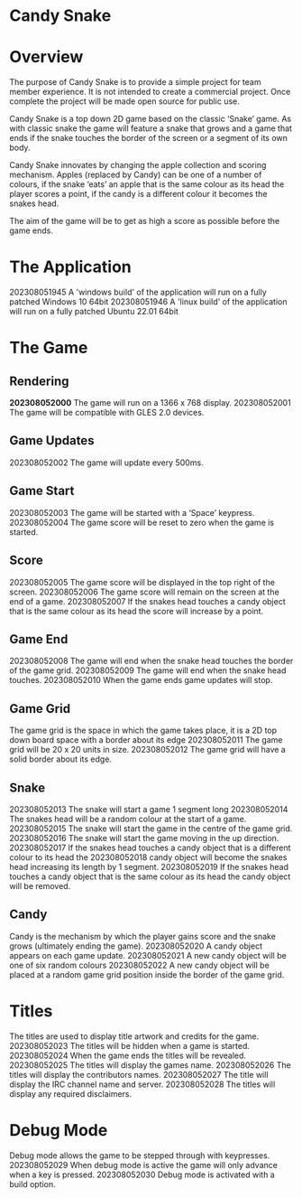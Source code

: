 # Candy Snake

# Overview
The purpose of Candy Snake is to provide a simple project for team member experience. It is not intended to create a commercial project. Once complete the project will be made open source for public use.

Candy Snake is a top down 2D game based on the classic ‘Snake’ game. As with classic snake the game will feature a snake that grows and a game that ends if the snake touches the border of the screen or a segment of its own body.

Candy Snake innovates by changing the apple collection and scoring mechanism. Apples (replaced by Candy) can be one of a number of colours, if the snake ‘eats’ an apple that is the same colour as its head the player scores a point, if the candy is a different colour it becomes the snakes head.

The aim of the game will be to get as high a score as possible before the game ends.
# The Application
202308051945 A 'windows build' of the application will run on a fully patched Windows 10 64bit
202308051946 A 'linux build' of the application will run on a fully patched Ubuntu 22.01 64bit
# The Game
## Rendering
**202308052000** The game will run on a 1366 x 768 display.
202308052001 The game will be compatible with GLES 2.0 devices.
## Game Updates
202308052002 The game will update every 500ms.
## Game Start
202308052003 The game will be started with a ‘Space’ keypress.
202308052004 The game score will be reset to zero when the game is started.
## Score
202308052005 The game score will be displayed in the top right of the screen.
202308052006 The game score will remain on the screen at the end of a game.
202308052007 If the snakes head touches a candy object that is the same colour as its head the score will increase by a point.
## Game End
202308052008 The game will end when the snake head touches the border of the game grid.
202308052009 The game will end when the snake head touches.
202308052010 When the game ends game updates will stop.
## Game Grid
The game grid is the space in which the game takes place, it is a 2D top down board space with a border about its edge
202308052011 The game grid will be 20 x 20 units in size.
202308052012 The game grid will have a solid border about its edge.

## Snake
202308052013 The snake will start a game 1 segment long
202308052014 The snakes head will be a random colour at the start of a game.
202308052015 The snake will start the game in the centre of the game grid.
202308052016 The snake will start the game moving in the up direction.
202308052017 If the snakes head touches a candy object that is a different colour to its head the 202308052018 candy object will become the snakes head increasing its length by 1 segment.
202308052019 If the snakes head touches a candy object that is the same colour as its head the candy object will be removed.
## Candy
Candy is the mechanism by which the player gains score and the snake grows (ultimately ending the game).
202308052020 A candy object appears on each game update.
202308052021 A new candy object will be one of six random colours
202308052022 A new candy object will be placed at a random game grid position inside the border of the game grid.
# Titles
The titles are used to display title artwork and credits for the game.
202308052023 The titles will be hidden when a game is started.
202308052024 When the game ends the titles will be revealed.
202308052025 The titles will display the games name.
202308052026 The titles will display the contributors names.
202308052027 The title will display the IRC channel name and server.
202308052028 The titles will display any required disclaimers.
# Debug Mode
Debug mode allows the game to be stepped through with keypresses.
202308052029 When debug mode is active the game will only advance when a key is pressed.
202308052030 Debug mode is activated with a build option.

